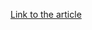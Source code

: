 [Link to the article](https://blog.sucuri.net/2021/03/server-side-data-exfiltration-via-telegram-api.html)
